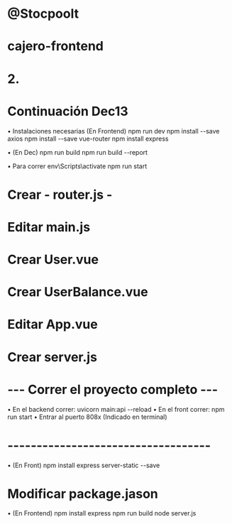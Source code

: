 # @Stocpoolt
# cajero-frontend

# 2.
# Continuación Dec13

• Instalaciones necesarias (En Frontend)
npm run dev
npm install --save axios
npm install --save vue-router
npm install express

• (En Dec)
npm run build
npm run build --report

• Para correr
env\Scripts\activate
npm run start

# Crear - router.js -
# Editar main.js
# Crear User.vue
# Crear UserBalance.vue
# Editar App.vue
# Crear server.js

# --- Correr el proyecto completo ---

• En el backend correr:
uvicorn main:api --reload
• En el front correr:
npm run start
• Entrar al puerto 808x (Indicado en terminal)

# -----------------------------------

• (En Front)
npm install express server-static --save

# Modificar package.jason

• (En Frontend)
npm install express
npm run build
node server.js